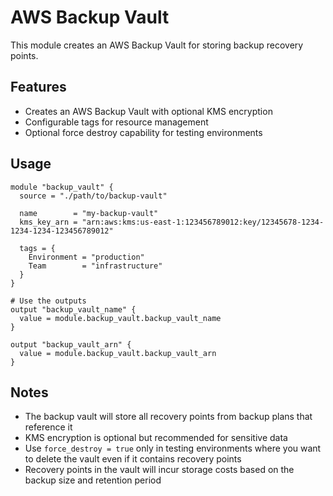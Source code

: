 AWS Backup Vault
================

This module creates an AWS Backup Vault for storing backup recovery points.

## Features

- Creates an AWS Backup Vault with optional KMS encryption
- Configurable tags for resource management
- Optional force destroy capability for testing environments

## Usage

```hcl
module "backup_vault" {
  source = "./path/to/backup-vault"

  name        = "my-backup-vault"
  kms_key_arn = "arn:aws:kms:us-east-1:123456789012:key/12345678-1234-1234-1234-123456789012"

  tags = {
    Environment = "production"
    Team        = "infrastructure"
  }
}

# Use the outputs
output "backup_vault_name" {
  value = module.backup_vault.backup_vault_name
}

output "backup_vault_arn" {
  value = module.backup_vault.backup_vault_arn
}
```

## Notes

- The backup vault will store all recovery points from backup plans that reference it
- KMS encryption is optional but recommended for sensitive data
- Use `force_destroy = true` only in testing environments where you want to delete the vault even if it contains recovery points
- Recovery points in the vault will incur storage costs based on the backup size and retention period
